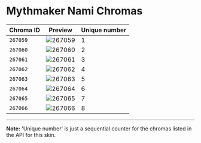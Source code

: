 # Mythmaker Nami Chromas

| Chroma ID | Preview | Unique number |
|---|---|---|
| `267059` | ![267059](https://raw.communitydragon.org/latest/plugins/rcp-be-lol-game-data/global/default/v1/champion-chroma-images/267/267059.png) | 1 |
| `267060` | ![267060](https://raw.communitydragon.org/latest/plugins/rcp-be-lol-game-data/global/default/v1/champion-chroma-images/267/267060.png) | 2 |
| `267061` | ![267061](https://raw.communitydragon.org/latest/plugins/rcp-be-lol-game-data/global/default/v1/champion-chroma-images/267/267061.png) | 3 |
| `267062` | ![267062](https://raw.communitydragon.org/latest/plugins/rcp-be-lol-game-data/global/default/v1/champion-chroma-images/267/267062.png) | 4 |
| `267063` | ![267063](https://raw.communitydragon.org/latest/plugins/rcp-be-lol-game-data/global/default/v1/champion-chroma-images/267/267063.png) | 5 |
| `267064` | ![267064](https://raw.communitydragon.org/latest/plugins/rcp-be-lol-game-data/global/default/v1/champion-chroma-images/267/267064.png) | 6 |
| `267065` | ![267065](https://raw.communitydragon.org/latest/plugins/rcp-be-lol-game-data/global/default/v1/champion-chroma-images/267/267065.png) | 7 |
| `267066` | ![267066](https://raw.communitydragon.org/latest/plugins/rcp-be-lol-game-data/global/default/v1/champion-chroma-images/267/267066.png) | 8 |

---

**Note:** 'Unique number' is just a sequential counter for the chromas listed in the API for this skin.